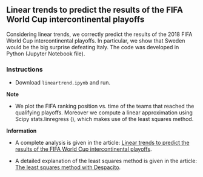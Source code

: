 ## Linear trends to predict the results of the FIFA World Cup intercontinental playoffs

Considering linear trends, we correctly predict the results of the 2018 FIFA World Cup intercontinental playoffs. In particular, we show that Sweden would be the big surprise defeating Italy. The code was developed in Python (Jupyter Notebook file).

### Instructions

- Download `lineartrend.ipynb` and run. 

**Note** 
- We plot the FIFA ranking position vs. time of the teams that reached the qualifying playoffs. Moreover we compute a linear approximation using Scipy stats.linregress (), which makes use of the least squares method.

**Information**
- A complete analysis is given in the article: [Linear trends to predict the results of the FIFA World Cup intercontinental playoffs](http://www.nepy.pe/en/education/linear-trends-to-predict-the-results-of-the-world-cup-qualification-play-offs/). 

- A detailed explanation of the least squares method is given in the article: [The least squares method with Despacito](http://www.nepy.pe/en/tutorial/least-squares-method/). 
